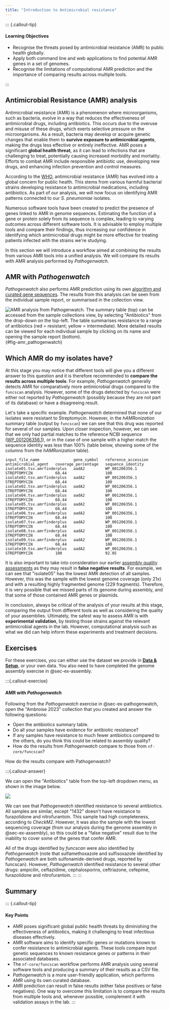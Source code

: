 ```yaml
---
title: "Introduction to Antimicrobial resistance"
---
```


::: {.callout-tip}
#### Learning Objectives

- Recognise the threats posed by antimicrobial resistance (AMR) to public health globally.
- Apply both command line and web applications to find potential AMR genes in a set of genomes.
- Recognise the limitations of computational AMR prediction and the importance of comparing results across multiple tools.

:::

## Antimicrobial Resistance (AMR) analysis

Antimicrobial resistance (AMR) is a phenomenon where microorganisms, such as bacteria, evolve in a way that reduces the effectiveness of antimicrobial drugs, including antibiotics.
This occurs due to the overuse and misuse of these drugs, which exerts selective pressure on the microorganisms. 
As a result, bacteria may develop or acquire genetic changes that enable them to **survive exposure to antimicrobial agents**, making the drugs less effective or entirely ineffective. 
AMR poses a significant **global health threat**, as it can lead to infections that are challenging to treat, potentially causing increased morbidity and mortality. 
Efforts to combat AMR include responsible antibiotic use, developing new drugs, and enhancing infection prevention and control measures.

According to the [WHO](https://www.who.int/publications/i/item/9789241564748), antimicrobial resistance (AMR) has evolved into a global concern for public health. 
This stems from various harmful bacterial strains developing resistance to antimicrobial medications, including antibiotics. 
As part of our analysis, we will now focus on identifying AMR patterns connected to our _S. pneumoniae_ isolates.

Numerous software tools have been created to predict the presence of genes linked to AMR in genome sequences. 
Estimating the function of a gene or protein solely from its sequence is complex, leading to varying outcomes across different software tools. 
It is advisable to employ multiple tools and compare their findings, thus increasing our confidence in identifying which antimicrobial drugs might be more effective for treating patients infected with the strains we're studying.

In this section we will introduce a workflow aimed at combining the results from various AMR tools into a unified analysis.
We will compare its results with AMR analysis performed by _Pathogenwatch_.

## AMR with _Pathogenwatch_

_Pathogenwatch_ also performs AMR prediction using its own [algorithm and curated gene sequences](https://cgps.gitbook.io/pathogenwatch/technical-descriptions/antimicrobial-resistance-prediction/pw-amr). 
The results from this analysis can be seen from the individual sample report, or summarised in the collection view.

![AMR analysis from _Pathogenwatch_. The summary table (top) can be accessed from the sample collections view, by selecting "Antibiotics" from the drop-down on the top-left. The table summarises resistance to a range of antibiotics (red = resistant; yellow = intermediate). More detailed results can be viewed for each individual sample by clicking on its name and opening the sample report (bottom).](images/amr_pathogenwatch.png){#fig-amr_pathogenwatch}


## Which AMR do my isolates have?

At this stage you may notice that different tools will give you a different answer to this question and it is therefore recommended to **compare the results across multiple tools**.
For example, _Pathogenwatch_ generally detects AMR for comparatively more antimicrobial drugs compared to the `funcscan` analysis. 
However, some of the drugs detected by `funcscan` were either not reported by _Pathogenwatch_ (possibly because they are not part of its database) or have a disagreeing result. 

Let's take a specific example. 
_Pathogenwatch_ determined that none of our isolates were resistant to Streptomycin. 
However, in the _hAMRonization_ summary table (output by `funcscan`) we can see that this drug was reported for several of our samples. 
Upon closer inspection, however, we can see that we only had partial matches to the reference NCBI sequence ([WP_001206356.1](https://www.ncbi.nlm.nih.gov/protein/WP_001206356.1)), or in the case of one sample with a higher match the sequence identity was less than 100% (table below, showing some of the columns from the _hAMRonization_ table).

```
input_file_name               gene_symbol   reference_accession   antimicrobial_agent   coverage_percentage   sequence_identity  
isolate01.tsv.amrfinderplus   aadA2         WP_001206356.1        STREPTOMYCIN          68.44                 100                
isolate02.tsv.amrfinderplus   aadA2         WP_001206356.1        STREPTOMYCIN          68.44                 100                
isolate02.tsv.amrfinderplus   aadA2         WP_001206356.1        STREPTOMYCIN          68.44                 100                
isolate04.tsv.amrfinderplus   aadA2         WP_001206356.1        STREPTOMYCIN          68.44                 100                
isolate05.tsv.amrfinderplus   aadA2         WP_001206356.1        STREPTOMYCIN          68.44                 100                
isolate06.tsv.amrfinderplus   aadA2         WP_001206356.1        STREPTOMYCIN          68.44                 100                
isolate07.tsv.amrfinderplus   aadA2         WP_001206356.1        STREPTOMYCIN          68.44                 100                
isolate08.tsv.amrfinderplus   aadA2         WP_001206356.1        STREPTOMYCIN          68.44                 100                
isolate09.tsv.amrfinderplus   aadA2         WP_001206356.1        STREPTOMYCIN          68.44                 100                
isolate10.tsv.amrfinderplus   aadA2         WP_001206356.1        STREPTOMYCIN          100                   92.05              
```

It is also important to take into consideration our earlier [assembly quality assessments](../02-assembly/04-assembly_quality.md) as they may result in **false negative results**.
For example, we can see that "isolate05" has the lowest AMR detection of all samples. 
However, this was the sample with the lowest genome coverage (only 21x) and with a resulting highly fragmented genome (229 fragments). 
Therefore, it is very possible that we missed parts of its genome during assembly, and that some of those contained AMR genes or plasmids. 

In conclusion, always be critical of the analysis of your results at this stage, comparing the output from different tools as well as considering the quality of your assemblies. 
Ultimately, the safest way to assess AMR is with **experimental validation**, by testing those strains against the relevant antimicrobial agents in the lab. 
However, computational analysis such as what we did can help inform these experiments and treatment decisions.


## Exercises

<i class="fa-solid fa-triangle-exclamation" style="color: #1e3050;"></i> 
For these exercises, you can either use the dataset we provide in [**Data & Setup**](../../setup.md), or your own data. 
You also need to have completed the genome assembly exercise in @sec-ex-assembly.



:::{.callout-exercise}
#### AMR with _Pathogenwatch_

Following from the _Pathogenwatch_ exercise in @sec-ex-pathogenwatch, open the "Ambroise 2023" collection that you created and answer the following questions:

- Open the antibiotics summary table.
- Do all your samples have evidence for antibiotic resistance?
- If any samples have resistance to much fewer antibiotics compared to the others, do you think this could be related to assembly quality?
- How do the results from _Pathogenwatch_ compare to those from `nf-core/funcscan`?

How do the results compare with Pathogenwatch?

:::{.callout-answer}

We can open the "Antibiotics" table from the top-left dropdown menu, as shown in the image below. 

![](images/pathogenwatch-ambroise04.png)

We can see that _Pathogenwatch_ identified resistance to several antibiotics. 
All samples are similar, except "1432" doesn't have resistance to furazolidone and nitrofurantoin. 
This sample had high completeness, according to _CheckM2_. 
However, it was also the sample with the lowest sequencing coverage (from our analysis during the genome assembly in @sec-ex-assembly), so this could be a "false negative" result due to the inability to cover some of the genes that confer AMR.

All of the drugs identified by _funcscan_ were also identified by _Pathogenwatch_ (note that sulfamethoxazole and sulfisoxazole identified by _Pathogenwatch_ are both sulfonamide-derived drugs, reported by funcscan). 
However, _Pathogenwatch_ identified resistance to several other drugs: ampicilin, ceftazidime, cephalosporins, ceftriazone, cefepime, furazolidone and nitrofurantoin. 
:::
:::

## Summary

::: {.callout-tip}
#### Key Points

- AMR poses significant global public health threats by diminishing the effectiveness of antibiotics, making it challenging to treat infectious diseases effectively.
- AMR software aims to identify specific genes or mutations known to confer resistance to antimicrobial agents. These tools compare input genetic sequences to known resistance genes or patterns in their associated databases.
- The `nf-core/funcscan` workflow performs AMR analysis using several software tools and producing a summary of their results as a CSV file.
- _Pathogenwatch_ is a more user-friendly application, which performs AMR using its own curated database. 
- AMR prediction can result in false results (either false positives or false negatives). One way to overcome this limitation is to compare the results from multiple tools and, whenever possible, complement it with validation assays in the lab.
:::